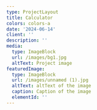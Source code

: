 ```yaml
---
type: ProjectLayout
title: Calculator
colors: colors-a
date: '2024-06-14'
client: ''
description: ''
media:
  type: ImageBlock
  url: /images/bg1.jpg
  altText: Project image
featuredImage:
  type: ImageBlock
  url: /images/unnamed (1).jpg
  altText: altText of the image
  caption: Caption of the image
  elementId: ''
---
```

